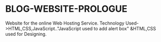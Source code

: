 # BLOG-WEBSITE-PROLOGUE
Website for the online Web Hosting Service. Technology Used->HTML,CSS,JavaScript.."JavaScript used to add alert box" &HTML,CSS used for Designing.


